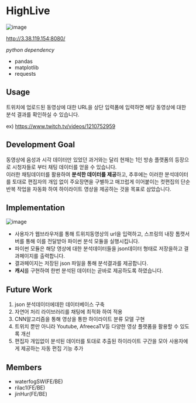 # HighLive
![image](https://user-images.githubusercontent.com/28651727/143378920-175f9850-a091-4ed7-82cc-50d0a3cf3c1f.png)

http://3.38.119.154:8080/

*python dependency*

- pandas
- matplotlib
- requests

## Usage

트위치에 업로드된 동영상에 대한 URL을 상단 입력폼에 입력하면 해당 동영상에 대한 분석 결과를 확인하실 수 있습니다.

ex) https://www.twitch.tv/videos/1210752959

## Development Goal

동영상에 음성과 시각 데이터만 있었던 과거와는 달리 현재는 1인 방송 플랫폼의 등장으로 시청자들로 부터 채팅 데이터를 얻을 수 있습니다.  
이러한 채팅데이터를 활용하여 **분석한 데이터를 제공**하고, 추후에는 이러한 분석데이터를 토대로 편집자의 개입 없이 주요장면을 구별하고 매끄럽게 이어붙이는 컷편집의 단순 반복 작업을 자동화 하여 하이라이트 영상을 제공하는 것을 목표로 삼았습니다.

## Implementation
![image](https://user-images.githubusercontent.com/28651727/143439790-9d71db92-7e9e-4497-ae50-5f588c096ead.png)

- 사용자가 웹브라우저를 통해 트위치동영상의 url을 입력하고, 스프링의 내장 톰캣서버를 통해 이를 전달받아 파이썬 분석 모듈을 실행시킵니다. 
- 파이썬 모듈은 해당 영상에 대한 분석데이터들을 json데이터 형태로 저장을하고 결과페이지를 출력합니다.
- 결과페이지는 저장된 json 파일을 통해 분석결과를 제공합니다.
- **캐시**를 구현하여 한번 분석된 데이터는 곧바로 제공하도록 하였습니다.

## Future Work

1. json 분석데이터에데한 데이터베이스 구축
2. 자연어 처리 라이브러리를 채팅에 최적화 하여 적용
3. CNN알고리즘을 통해 영상을 통한 하이라이트 분류 모델 구현
4. 트위치 뿐만 아니라 Youtube, AfreecaTV등 다양한 영상 플랫폼을 활용할 수 있도록 개선
5. 편집자 개입없이 분석된 데이터를 토대로 추출된 하이라이트 구간을 모아 사용자에게 제공하는 자동 편집 기능 추가

## Members

- waterfogSW(FE/BE)
- rilac1(FE/BE)
- jinHur(FE/BE)

